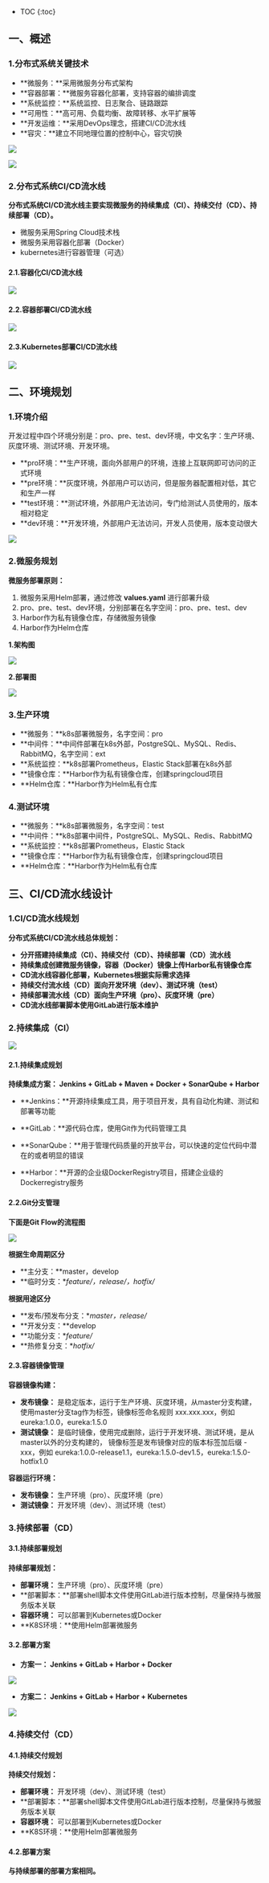 * TOC
{:toc}



## 一、概述



### 1.分布式系统关键技术

- **微服务：**采用微服务分布式架构
- **容器部署：**微服务容器化部署，支持容器的编排调度
- **系统监控：**系统监控、日志聚合、链路跟踪
- **可用性：**高可用、负载均衡、故障转移、水平扩展等
- **开发运维：**采用DevOps理念，搭建CI/CD流水线
- **容灾：**建立不同地理位置的控制中心，容灾切换



![](/images/devops/cicd/cicd-plan/plan-10.png)

![](/images/devops/cicd/cicd-plan/plan-11.png)



### 2.分布式系统CI/CD流水线

**分布式系统CI/CD流水线主要实现微服务的持续集成（CI）、持续交付（CD）、持续部署（CD）。**

- 微服务采用Spring Cloud技术栈
- 微服务采用容器化部署（Docker）
- kubernetes进行容器管理（可选）



#### 2.1.容器化CI/CD流水线

![](/images/devops/cicd/cicd-plan/plan-4.png)



#### 2.2.容器部署CI/CD流水线

![](/images/devops/cicd/cicd-plan/plan-6.png)



#### 2.3.Kubernetes部署CI/CD流水线

![](/images/devops/cicd/cicd-plan/plan-7.png)





## 二、环境规划



### 1.环境介绍

开发过程中四个环境分别是：pro、pre、test、dev环境，中文名字：生产环境、灰度环境、测试环境、开发环境。

- **pro环境：**生产环境，面向外部用户的环境，连接上互联网即可访问的正式环境
- **pre环境：**灰度环境，外部用户可以访问，但是服务器配置相对低，其它和生产一样
- **test环境：**测试环境，外部用户无法访问，专门给测试人员使用的，版本相对稳定
- **dev环境：**开发环境，外部用户无法访问，开发人员使用，版本变动很大

![](/images/devops/cicd/cicd-plan/plan-1.png)



### 2.微服务规划

**微服务部署原则：**

1. 微服务采用Helm部署，通过修改 **values.yaml** 进行部署升级
2. pro、pre、test、dev环境，分别部署在名字空间：pro、pre、test、dev
3. Harbor作为私有镜像仓库，存储微服务镜像
5. Harbor作为Helm仓库



**1.架构图**

![](/images/devops/cicd/cicd-plan/plan-2.png)



**2.部署图**

![](/images/devops/cicd/cicd-plan/plan-3.png)



### 3.生产环境

- **微服务：**k8s部署微服务，名字空间：pro
- **中间件：**中间件部署在k8s外部，PostgreSQL、MySQL、Redis、RabbitMQ，名字空间：ext
- **系统监控：**k8s部署Prometheus，Elastic Stack部署在k8s外部
- **镜像仓库：**Harbor作为私有镜像仓库，创建springcloud项目
- **Helm仓库：**Harbor作为Helm私有仓库



### 4.测试环境

- **微服务：**k8s部署微服务，名字空间：test
- **中间件：**k8s部署中间件，PostgreSQL、MySQL、Redis、RabbitMQ
- **系统监控：**k8s部署Prometheus，Elastic Stack
- **镜像仓库：**Harbor作为私有镜像仓库，创建springcloud项目
- **Helm仓库：**Harbor作为Helm私有仓库





## 三、CI/CD流水线设计



### 1.CI/CD流水线规划

**分布式系统CI/CD流水线总体规划：**

- **分开搭建持续集成（CI）、持续交付（CD）、持续部署（CD）流水线**
- **持续集成创建微服务镜像，容器（Docker）镜像上传Harbor私有镜像仓库**
- **CD流水线容器化部署，Kubernetes根据实际需求选择**
- **持续交付流水线（CD）面向开发环境（dev）、测试环境（test）**
- **持续部署流水线（CD）面向生产环境（pro）、灰度环境（pre）**
- **CD流水线部署脚本使用GitLab进行版本维护**



### 2.持续集成（CI）

![](/images/devops/cicd/cicd-plan/plan-4.png)



#### 2.1.持续集成规划

**持续集成方案： Jenkins + GitLab + Maven + Docker + SonarQube + Harbor**

- **Jenkins：**开源持续集成工具，用于项目开发，具有自动化构建、测试和部署等功能

- **GitLab：**源代码仓库，使用Git作为代码管理工具
- **SonarQube：**用于管理代码质量的开放平台，可以快速的定位代码中潜在的或者明显的错误

- **Harbor：**开源的企业级DockerRegistry项目，搭建企业级的Dockerregistry服务



#### 2.2.Git分支管理

**下面是Git Flow的流程图**



![](/images/devops/cicd/cicd-plan/plan-9.png)



**根据生命周期区分**

- **主分支：**master，develop
- **临时分支：**feature/*，release/*，hotfix/*

**根据用途区分**

- **发布/预发布分支：**master，release/*
- **开发分支：**develop
- **功能分支：**feature/*
- **热修复分支：**hotfix/*



#### 2.3.容器镜像管理

**容器镜像构建：**

- **发布镜像：** 是稳定版本，运行于生产环境、灰度环境，从master分支构建，使用master分支tag作为标签，镜像标签命名规则 xxx.xxx.xxx，例如 eureka:1.0.0，eureka:1.5.0
- **测试镜像：** 是临时镜像，使用完成删除，运行于开发环境、测试环境，是从master以外的分支构建的， 镜像标签是发布镜像对应的版本标签加后缀 -xxx，例如 eureka:1.0.0-release1.1，eureka:1.5.0-dev1.5，eureka:1.5.0-hotfix1.0



**容器运行环境：**

- **发布镜像：** 生产环境（pro）、灰度环境（pre）
- **测试镜像：** 开发环境（dev）、测试环境（test）



### 3.持续部署（CD）

#### 3.1.持续部署规划

**持续部署规划：**

- **部署环境：** 生产环境（pro）、灰度环境（pre）
- **部署脚本：**部署shell脚本文件使用GitLab进行版本控制，尽量保持与微服务版本关联
- **容器环境：** 可以部署到Kubernetes或Docker
- **K8S环境：**使用Helm部署微服务



#### 3.2.部署方案

- **方案一： Jenkins + GitLab +  Harbor + Docker**

![](/images/devops/cicd/cicd-plan/plan-5.png)



- **方案二： Jenkins + GitLab +  Harbor + Kubernetes**

![](/images/devops/cicd/cicd-plan/plan-8.png)



### 4.持续交付（CD）

#### 4.1.持续交付规划

**持续交付规划：**

- **部署环境：** 开发环境（dev）、测试环境（test）
- **部署脚本：**部署shell脚本文件使用GitLab进行版本控制，尽量保持与微服务版本关联
- **容器环境：** 可以部署到Kubernetes或Docker
- **K8S环境：**使用Helm部署微服务



#### 4.2.部署方案

**与持续部署的部署方案相同。**



